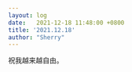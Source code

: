 ```yaml
---
layout: log
date:   2021-12-18 11:48:00 +0800
title: '2021.12.18'
author: "Sherry"
---
```


祝我越来越自由。
